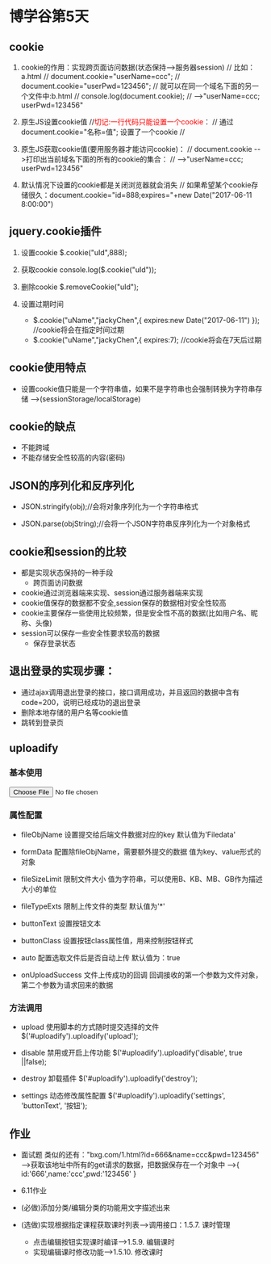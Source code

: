 # 博学谷第5天
## cookie
1. cookie的作用：实现跨页面访问数据(状态保持-->服务器session)
    //      比如：a.html
    //              document.cookie="userName=ccc";
    //              document.cookie="userPwd=123456";
    //          就可以在同一个域名下面的另一个文件中:b.html
    //              console.log(document.cookie);
    //                      -->"userName=ccc; userPwd=123456"

2. 原生JS设置cookie值
    //<font color="red">切记:一行代码只能设置一个cookie</font>：
    //      通过document.cookie="名称=值";       设置了一个cookie
    //
3. 原生JS获取cookie值(要用服务器才能访问cookie)：
    //      document.cookie -->打印出当前域名下面的所有的cookie的集合：
    //                         -->"userName=ccc; userPwd=123456"

4. 默认情况下设置的cookie都是关闭浏览器就会消失
    //      如果希望某个cookie存储很久：document.cookie="id=888;expires="+new Date("2017-06-11 8:00:00")

## jquery.cookie插件
1. 设置cookie
$.cookie("uId",888);

2. 获取cookie
console.log($.cookie("uId"));

3. 删除cookie
$.removeCookie("uId");

4. 设置过期时间
    - $.cookie("uName","jackyChen",{ expires:new Date("2017-06-11") });     //cookie将会在指定时间过期
    - $.cookie("uName","jackyChen",{ expires:7);    //cookie将会在7天后过期

## cookie使用特点
+ 设置cookie值只能是一个字符串值，如果不是字符串也会强制转换为字符串存储    -->(sessionStorage/localStorage)

## cookie的缺点
+ 不能跨域
+ 不能存储安全性较高的内容(密码)

## JSON的序列化和反序列化
+ JSON.stringify(obj);//会将对象序列化为一个字符串格式

+ JSON.parse(objString);//会将一个JSON字符串反序列化为一个对象格式

## cookie和session的比较
+ 都是实现状态保持的一种手段
    - 跨页面访问数据
+ cookie通过浏览器端来实现、session通过服务器端来实现
+ cookie值保存的数据都不安全,session保存的数据相对安全性较高
+ cookie主要保存一些使用比较频繁，但是安全性不高的数据(比如用户名、昵称、头像)
+ session可以保存一些安全性要求较高的数据
    - 保存登录状态

## 退出登录的实现步骤：
+ 通过ajax调用退出登录的接口，接口调用成功，并且返回的数据中含有code=200，说明已经成功的退出登录
+ 删除本地存储的用户名等cookie值
+ 跳转到登录页

## uploadify
### 基本使用
<input  id="uploadify" type="file" />
<script>
    $('#uploadify').uploadify({
        swf: '/lib/uploadify/uploadify.swf',
        uploader: '/v6/uploader/avatar',
        fileTypeExts: '*.gif; *.jpg; *.png'
    });
</script>

### 属性配置
+ fileObjName   设置提交给后端文件数据对应的key
默认值为'Filedata'

+ formData  配置除fileObjName，需要额外提交的数据
值为key、value形式的对象

+ fileSizeLimit 限制文件大小
值为字符串，可以使用B、KB、MB、GB作为描述大小的单位

+ fileTypeExts  限制上传文件的类型
默认值为'*'

+ buttonText    设置按钮文本

+ buttonClass   设置按钮class属性值，用来控制按钮样式

+ auto  配置选取文件后是否自动上传
默认值为：true

+ onUploadSuccess   文件上传成功的回调
回调接收的第一个参数为文件对象，第二个参数为请求回来的数据

### 方法调用
+ upload  使用脚本的方式随时提交选择的文件
$('#uploadify').uploadify('upload');

+ disable 禁用或开启上传功能
$('#uploadify').uploadify('disable', true ||false);

+ destroy 卸载插件
$('#uploadify').uploadify('destroy');

+ settings    动态修改属性配置
$('#uploadify').uploadify('settings', 'buttonText', '按钮');



## 作业
+ 面试题
    类似的还有："bxg.com/1.html?id=666&name=ccc&pwd=123456"
                -->获取该地址中所有的get请求的数据，把数据保存在一个对象中
                    -->{ id:'666',name:'ccc',pwd:'123456' }

+ 6.11作业
+ (必做)添加分类/编辑分类的功能用文字描述出来
+ (选做)实现根据指定课程获取课时列表-->调用接口：1.5.7. 课时管理
    - 点击编辑按钮实现课时编译——>1.5.9. 编辑课时
    - 实现编辑课时修改功能——>1.5.10. 修改课时